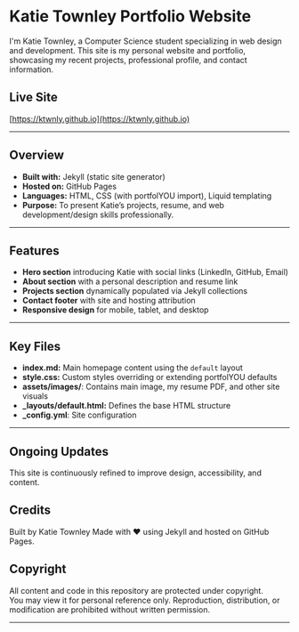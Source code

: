 # Katie Townley Portfolio Website

I'm Katie Townley, a Computer Science student specializing in web design and development. This site is my personal website and portfolio, showcasing my recent projects, professional profile, and contact information.

## Live Site

[https://ktwnly.github.io](https://ktwnly.github.io)  

---

## Overview

- **Built with:** Jekyll (static site generator)
- **Hosted on:** GitHub Pages
- **Languages:** HTML, CSS (with portfolYOU import), Liquid templating
- **Purpose:** To present Katie’s projects, resume, and web development/design skills professionally.

---

## Features

- **Hero section** introducing Katie with social links (LinkedIn, GitHub, Email)
- **About section** with a personal description and resume link
- **Projects section** dynamically populated via Jekyll collections
- **Contact footer** with site and hosting attribution
- **Responsive design** for mobile, tablet, and desktop

---

## Key Files

- **index.md:** Main homepage content using the `default` layout
- **style.css:** Custom styles overriding or extending portfolYOU defaults
- **assets/images/**: Contains main image, my resume PDF, and other site visuals
- **_layouts/default.html:** Defines the base HTML structure
- **_config.yml**: Site configuration

---

## Ongoing Updates

This site is continuously refined to improve design, accessibility, and content.

## Credits

Built by Katie Townley
Made with ❤️ using Jekyll and hosted on GitHub Pages.

## Copyright

All content and code in this repository are protected under copyright.  
You may view it for personal reference only. Reproduction, distribution, or modification are prohibited without written permission.

---
